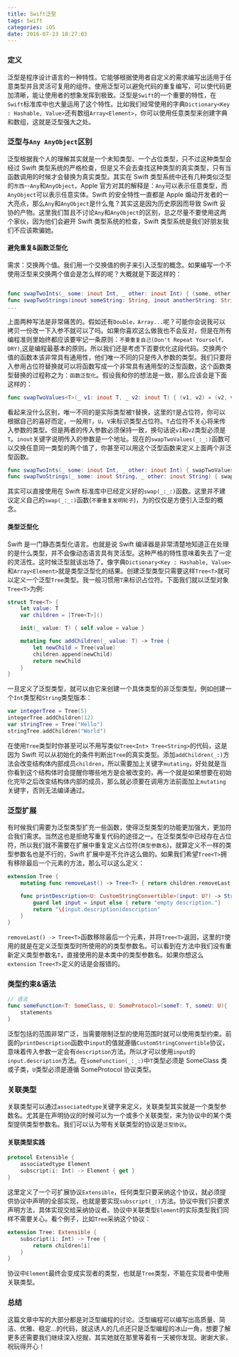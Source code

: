 ```yaml
---
title: Swift泛型
tags: Swift
categories: iOS
date: 2016-07-23 18:27:03
---
```


### 定义

泛型是程序设计语言的一种特性。它能够根据使用者自定义的需求编写出适用于任意类型并且灵活可复用的组件。使用泛型可以避免代码的重复编写，可以使代码更加清晰，能让使用者的想象发挥到极致。泛型是`Swift`的一个重要的特性，在`Swift`标准库中也大量运用了这个特性。比如我们经常使用的字典`Dictionary<Key : Hashable, Value>`还有数组`Array<Element>`，你可以使用任意类型来创建字典和数组，这就是泛型强大之处。

<!-- more -->

### 泛型与`Any AnyObject`区别

泛型根据我个人的理解其实就是一个未知类型、一个占位类型，只不过这种类型会经过 Swift 类型系统的严格检查，但是又不会去查找这种类型的真实类型，只有当函数调用的时候才会替换为真实类型。其实在 Swift 类型系统中还有几种类似泛型的`东西`--`Any`和`AnyObject`，Apple 官方对其的解释是：`Any`可以表示任意类型，而`AnyObject`可以表示任意实体。Swift 的安全特性一直都是 Apple 煽动开发者的一大亮点，那么`Any`和`AnyObject`是什么鬼？其实这是因为历史原因而导致 Swift 妥协的产物。这里我们暂且不讨论`Any`和`AnyObject`的区别，总之尽量不要使用这两个家伙，因为他们会避开 Swift 类型系统的检查，Swift 类型系统是我们好朋友我们不应该欺骗她。

#### 避免重复&函数泛型化

需求：交换两个值。我们用一个交换值的例子来引入泛型的概念。如果编写一个不使用泛型来交换两个值会是怎么样的呢？大概就是下面这样的：

```swift

func swapTwoInts(_ some: inout Int, _ other: inout Int) { (some, other) = (other, some) }
func swapTwoStrings(inout someString: String, inout anotherString: String) { (someString, anotherString) = (anotherString, someString) }
...
```

上面两种写法是非常痛苦的。假如还有`Double，Array...`呢？可能你会说我可以拷贝一份改一下入参不就可以了吗。如果你喜欢这么做我也不会反对，但是在所有编程准则里始终都应该要牢记一条原则：`不要重复自己(Don't Repeat Yourself，DRY)`,这是编程最基本的原则。所以我们还是考虑下否要优化这段代码。交换两个值的函数本该非常具有通用性，他们唯一不同的只是传入参数的类型。我们只要将入参用占位符替换就可以将函数写成一个非常具有通用型的泛型函数，这个函数类型替换的过程称之为：`函数泛型化`。假设我和你的想法是一致，那么应该会是下面这样的：

```swift
func swapTwoValues<T>(_ v1: inout T, _ v2: inout T) { (v1, v2) = (v2, v1) }
```

看起来没什么区别，唯一不同的是实际类型被`T`替换，这里的`T`是占位符，你可以根据自己的喜好而定，一般用`T`，`U`，`V`来标识类型占位符。`T`占位符不关心将来传入参数的类型。但是两者的传入参数必须保持一致，换句话说`v1`和`v2`类型必须是`T`。`inout`关键字说明传入的参数是一个地址。现在的`swapTwoValues(_:_:)`函数可以交换任意同一类型的两个值了，你甚至可以用这个泛型函数来定义上面两个非泛型函数。

```swift
func swapTwoInts(_ some: inout Int, _ other: inout Int) { swapTwoValues(&some, &other) }
func swapTwoStrings(_ some: inout String, _ other: inout String) { swapTwoValues(&some, &other) }
```

其实可以直接使用在 Swift 标准库中已经定义好的`swap(_:_:)`函数。这里并不建议定义自己的`swap(_:_:)`函数(`不要重复发明轮子`)，为的仅仅是方便引入泛型的概念。

#### 类型泛型化

Swift 是一门静态类型化语言。也就是说 Swift 编译器是非常清楚地知道正在处理的是什么类型，并不会像动态语言具有灵活型。这种严格的特性意味着失去了一定的灵活性。这时候泛型就该出场了。像字典`Dictionary<Key : Hashable, Value>`和`Array<Element>`就是类型泛型化的结果。创建泛型类型只需要这样`Tree<T>`就可以定义一个泛型`Tree`类型。我一般习惯用`T`来标识占位符。下面我们就以泛型对象`Tree<T>`为例:

```swift
struct Tree<T> {
	let value: T
	var children = [Tree<T>]()

	init(_ value: T) { self.value = value }

	mutating func addChildren(_ value: T) -> Tree {
		let newChild = Tree(value)
		children.append(newChild)
		return newChild
	}
}
```

一旦定义了泛型类型，就可以由它来创建一个具体类型的非泛型类型。例如创建一个`Int`类型和`String`类型版本：

```swift
var integerTree = Tree(5)
integerTree.addChildren(12)
var stringTree = Tree("Hello")
stringTree.addChildren("World")
```

在使用`Tree`类型时你甚至可以不用写类似`Tree<Int> Tree<String>`的代码，这是因为 Swift 可以从初始化的条件判断出`Tree`的真实类型。添加`addChildren(_:)`方法会改变结构体内部成员`children`，所以需要加上关键字`mutating`，好处就是当你看到这个结构体时会提醒你哪些地方是会被改变的，再一个就是如果想要在初始化完毕之后改变结构体内部的成员，那么就必须要在调用方法前面加上`mutating`关键字，否则无法编译通过。

### 泛型扩展

有时候我们需要为泛型类型扩充一些函数，使得泛型类型的功能更加强大，更加符合我们需求。当然这也是拒绝写重复代码的途径之一。在泛型类型中已经存在占位符，所以我们就不需要在扩展中重复定义占位符(`类型参数名`)，就算定义不一样的类型参数名也是不行的，Swift 扩展中是不允许这么做的。如果我们希望`Tree<T>`拥有移除最后一个元素的方法，那么可以这么定义：

```swift
extension Tree {
    mutating func removeLast() -> Tree<T> { return children.removeLast() }

    func printDescription<U: CustomStringConvertible>(input: U?) -> String {
        guard let input = input else { return "empty description."}
        return "\(input.description)description"
    }
}
```

`removeLast() -> Tree<T>`函数移除最后一个元素，并将`Tree<T>`返回，这里的`T`使用的就是在定义泛型类型时所使用的的类型参数名。可以看到在方法中我们没有重新定义类型参数名`T`，直接使用的是本类中的类型参数名。如果你想这么`extension Tree<T>`定义的话是会报错的。

### 类型约束&语法

```swift
// 语法
func someFunction<T: SomeClass, U: SomeProtocol>(someT: T, someU: U){
	statements
}
```

泛型包括的范围非常广泛，当需要限制泛型的使用范围时就可以使用类型约束。前面的`printDescription`函数中`input`的值就遵循`CustomStringConvertible`协议，意味着传入参数一定会有`description`方法。所以才可以使用`input`的`input.description`方法。在`someFunction(_:_:)`中`T`类型必须是 SomeClass 类或子类，`U`类型必须是遵循 SomeProtocol 协议类型。

### 关联类型

关联类型可以通过`associatedtype`关键字来定义，关联类型其实就是一个类型参数名。尤其是在声明协议的时候可以为一个或多个关联类型，来为协议中的某个类型提供类型参数名。我们可以认为带有关联类型的协议是`泛型协议`。

#### 关联类型实践

```swift
protocol Extensible {
    associatedtype Element
    subscript(i: Int) -> Element { get }
}
```

这里定义了一个可扩展协议`Extensible`，任何类型只要采纳这个协议，就必须提供协议中声明的全部实现，也就是要实现`subscript(_:)`方法。协议中我们只要求声明方法，具体实现交给采纳协议者。协议中关联类型`Element`的实际类型我们同样不需要关心。看个例子，比如`Tree`采纳这个协议：

```swift
extension Tree: Extensible {
    subscript(i: Int) -> Tree {
        return children[i]
    }
}
```

协议中`Element`最终会变成实现者的类型，也就是`Tree`类型，不能在实现者中使用关联类型。

### 总结

这篇文章中写的大部分都是对泛型编程的讨论。泛型编程可以编写出高质量、简洁、优雅、稳定...的代码，就这诱人的几点还只是泛型编程的冰山一角，想要了解更多还需要我们继续深入挖掘，其实她就在那里等着有一天被你发现。谢谢大家，祝玩得开心！
